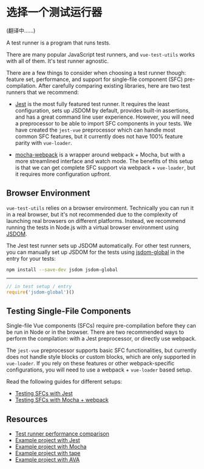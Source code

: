 # 选择一个测试运行器

(翻译中……)

A test runner is a program that runs tests.

There are many popular JavaScript test runners, and `vue-test-utils` works with all of them. It's test runner agnostic.

There are a few things to consider when choosing a test runner though: feature set, performance, and support for single-file component (SFC) pre-compilation. After carefully comparing existing libraries, here are two test runners that we recommend:

- [Jest](https://facebook.github.io/jest/docs/en/getting-started.html#content) is the most fully featured test runner. It requires the least configuration, sets up JSDOM by default, provides built-in assertions, and has a great command line user experience. However, you will need a preprocessor to be able to import SFC components in your tests. We have created the `jest-vue` preprocessor which can handle most common SFC features, but it currently does not have 100% feature parity with `vue-loader`.

- [mocha-webpack](https://github.com/zinserjan/mocha-webpack) is a wrapper around webpack + Mocha, but with a more streamlined interface and watch mode. The benefits of this setup is that we can get complete SFC support via webpack + `vue-loader`, but it requires more configuration upfront.

## Browser Environment

`vue-test-utils` relies on a browser environment. Technically you can run it in a real browser, but it's not recommended due to the complexity of launching real browsers on different platforms. Instead, we recommend running the tests in Node.js with a virtual browser environment using [JSDOM](https://github.com/tmpvar/jsdom).

The Jest test runner sets up JSDOM automatically. For other test runners, you can manually set up JSDOM for the tests using [jsdom-global](https://github.com/rstacruz/jsdom-global) in the entry for your tests:

``` bash
npm install --save-dev jsdom jsdom-global
```
---
``` js
// in test setup / entry
require('jsdom-global')()
```

## Testing Single-File Components

Single-file Vue components (SFCs) require pre-compilation before they can be run in Node or in the browser. There are two recommended ways to perform the compilation: with a Jest preprocessor, or directly use webpack.

The `jest-vue` preprocessor supports basic SFC functionalities, but currently does not handle style blocks or custom blocks, which are only supported in `vue-loader`. If you rely on these features or other webpack-specific configurations, you will need to use a webpack + `vue-loader` based setup.

Read the following guides for different setups:

- [Testing SFCs with Jest](./testing-SFCs-with-jest.md)
- [Testing SFCs with Mocha + webpack](./testing-SFCs-with-mocha-webpack.md)

## Resources

- [Test runner performance comparison](https://github.com/eddyerburgh/vue-unit-test-perf-comparison)
- [Example project with Jest](https://github.com/vuejs/vue-test-utils-jest-example)
- [Example project with Mocha](https://github.com/vuejs/vue-test-utils-mocha-webpack-example)
- [Example project with tape](https://github.com/eddyerburgh/vue-test-utils-tape-example)
- [Example project with AVA](https://github.com/eddyerburgh/vue-test-utils-ava-example)
